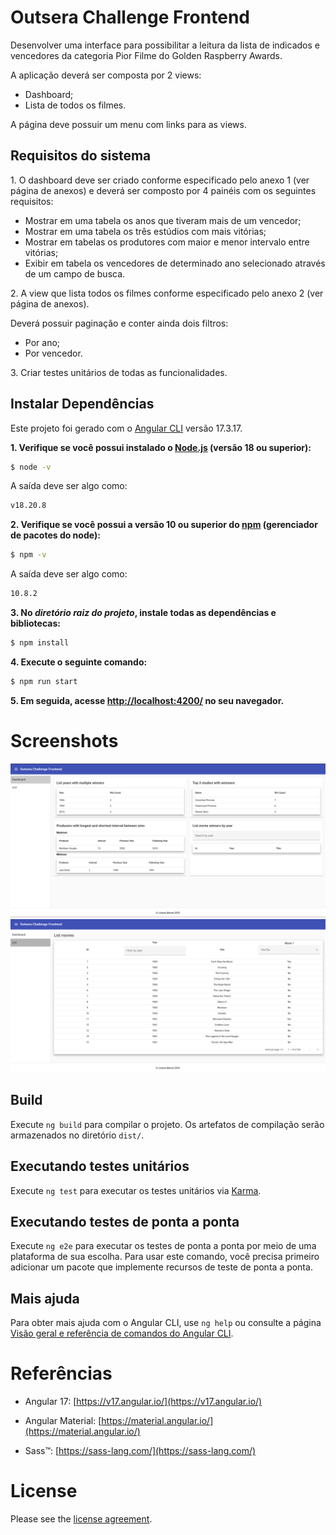 # Outsera Challenge Frontend

Desenvolver uma interface para possibilitar a leitura da lista de indicados e vencedores da categoria Pior Filme do Golden Raspberry Awards.

A aplicação deverá ser composta por 2 views:

- Dashboard;
- Lista de todos os filmes.

A página deve possuir um menu com links para as views.

## Requisitos do sistema

1.​ O dashboard deve ser criado conforme especificado pelo anexo 1 (ver página de anexos) e
deverá ser composto por 4 painéis com os seguintes requisitos:

- Mostrar em uma tabela os anos que tiveram mais de um vencedor;
- Mostrar em uma tabela os três estúdios com mais vitórias;
- Mostrar em tabelas os produtores com maior e menor intervalo entre vitórias;
- Exibir em tabela os vencedores de determinado ano selecionado através de um campo
de busca.

2.​ A view que lista todos os filmes conforme especificado pelo anexo 2 (ver página de anexos). 

Deverá possuir paginação e conter ainda dois filtros:
- Por ano;
- Por vencedor.

3.​ Criar testes unitários de todas as funcionalidades.

## Instalar Dependências

Este projeto foi gerado com o [Angular CLI](https://github.com/angular/angular-cli) versão 17.3.17.

**1. Verifique se você possui instalado o [Node.js](https://nodejs.org/) (versão 18 ou superior):**

```bash
$ node -v
```

A saída deve ser algo como:

```bash
v18.20.8
```

**2. Verifique se você possui a versão 10 ou superior do [npm](https://www.npmjs.com/) (gerenciador de pacotes do node):**

```bash
$ npm -v
```
A saída deve ser algo como:

```bash
10.8.2
```

**3. No _diretório raiz do projeto_, instale todas as dependências e bibliotecas:**

```bash
$ npm install
```

**4. Execute o seguinte comando:**

```bash
$ npm run start
```

**5. Em seguida, acesse [http://localhost:4200/](http://localhost:4200/) no seu navegador.**


# Screenshots

![](src/assets/screenshots/page-dashboard.png)
![](src/assets/screenshots/page-list.png)

## Build

Execute `ng build` para compilar o projeto. Os artefatos de compilação serão armazenados no diretório `dist/`.

## Executando testes unitários

Execute `ng test` para executar os testes unitários via [Karma](https://karma-runner.github.io).

## Executando testes de ponta a ponta

Execute `ng e2e` para executar os testes de ponta a ponta por meio de uma plataforma de sua escolha. Para usar este comando, você precisa primeiro adicionar um pacote que implemente recursos de teste de ponta a ponta.

## Mais ajuda

Para obter mais ajuda com o Angular CLI, use `ng help` ou consulte a página [Visão geral e referência de comandos do Angular CLI](https://angular.io/cli).

# Referências

- Angular 17: [https://v17.angular.io/](https://v17.angular.io/)

- Angular Material: [https://material.angular.io/](https://material.angular.io/)

- Sass&trade;: [https://sass-lang.com/](https://sass-lang.com/)

# License

Please see the [license agreement](https://github.com/julianomacielferreira/outsera-challenge-frontend/blob/main/LICENSE).